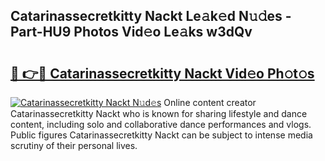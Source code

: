 ## Catarinassecretkitty Nackt Le𝚊k𝚎d N𝚞𝚍es - Part-HU9 Photos Vid𝚎o Le𝚊ks w3dQv

# <h2><a href="http://fbasy9z.evod.top/?m=Catarinassecretkitty+Nackt">🔗 👉🔴 Catarinassecretkitty Nackt Vid𝚎o Ph𝚘t𝚘s</a></h2>

[![Catarinassecretkitty Nackt N𝚞d𝚎s](https://i.imgur.com/8V9OHl7.gif)](http://fbasy9z.evod.top/?m=Catarinassecretkitty+Nackt)
Online content creator Catarinassecretkitty Nackt who is known for sharing lifestyle and dance content, including solo and collaborative dance performances and vlogs. Public figures Catarinassecretkitty Nackt can be subject to intense media scrutiny of their personal lives. 

